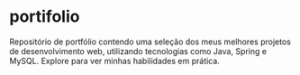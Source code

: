 # portifolio
Repositório de portfólio contendo uma seleção dos meus melhores projetos de desenvolvimento web, utilizando tecnologias como Java, Spring e MySQL. Explore para ver minhas habilidades em prática.

